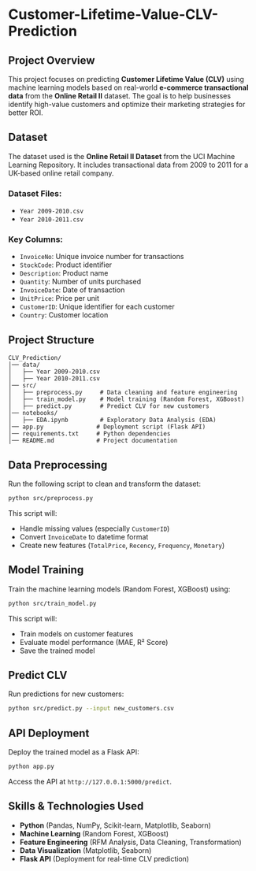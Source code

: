 # Customer-Lifetime-Value-CLV-Prediction

## Project Overview
This project focuses on predicting **Customer Lifetime Value (CLV)** using machine learning models based on real-world **e-commerce transactional data** from the **Online Retail II** dataset. The goal is to help businesses identify high-value customers and optimize their marketing strategies for better ROI.

## Dataset
The dataset used is the **Online Retail II Dataset** from the UCI Machine Learning Repository. It includes transactional data from 2009 to 2011 for a UK-based online retail company.

### Dataset Files:
- `Year 2009-2010.csv`
- `Year 2010-2011.csv`

### Key Columns:
- `InvoiceNo`: Unique invoice number for transactions
- `StockCode`: Product identifier
- `Description`: Product name
- `Quantity`: Number of units purchased
- `InvoiceDate`: Date of transaction
- `UnitPrice`: Price per unit
- `CustomerID`: Unique identifier for each customer
- `Country`: Customer location

## Project Structure
```
CLV_Prediction/
│── data/
│   ├── Year 2009-2010.csv
│   ├── Year 2010-2011.csv
│── src/
│   ├── preprocess.py     # Data cleaning and feature engineering
│   ├── train_model.py    # Model training (Random Forest, XGBoost)
│   ├── predict.py        # Predict CLV for new customers
│── notebooks/
│   ├── EDA.ipynb         # Exploratory Data Analysis (EDA)
│── app.py               # Deployment script (Flask API)
│── requirements.txt     # Python dependencies
│── README.md            # Project documentation
```

## Data Preprocessing
Run the following script to clean and transform the dataset:
```sh
python src/preprocess.py
```
This script will:
- Handle missing values (especially `CustomerID`)
- Convert `InvoiceDate` to datetime format
- Create new features (`TotalPrice`, `Recency`, `Frequency`, `Monetary`)

## Model Training
Train the machine learning models (Random Forest, XGBoost) using:
```sh
python src/train_model.py
```
This script will:
- Train models on customer features
- Evaluate model performance (MAE, R² Score)
- Save the trained model

## Predict CLV
Run predictions for new customers:
```sh
python src/predict.py --input new_customers.csv
```

## API Deployment
Deploy the trained model as a Flask API:
```sh
python app.py
```
Access the API at `http://127.0.0.1:5000/predict`.

## Skills & Technologies Used
- **Python** (Pandas, NumPy, Scikit-learn, Matplotlib, Seaborn)
- **Machine Learning** (Random Forest, XGBoost)
- **Feature Engineering** (RFM Analysis, Data Cleaning, Transformation)
- **Data Visualization** (Matplotlib, Seaborn)
- **Flask API** (Deployment for real-time CLV prediction)



